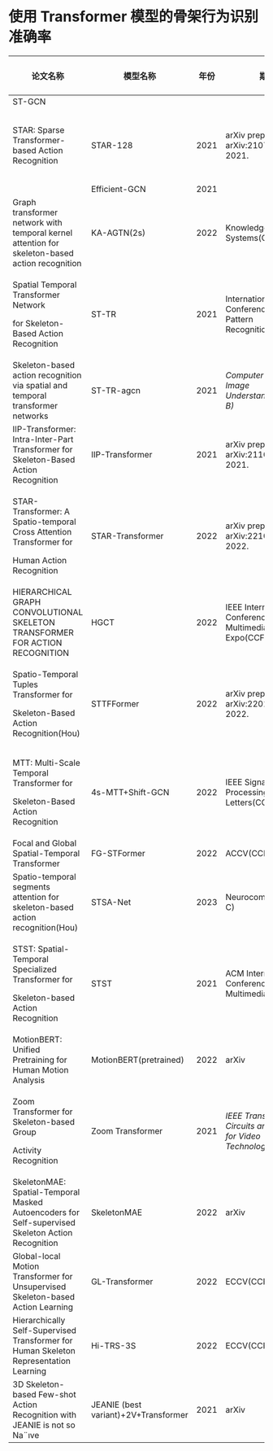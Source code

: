 # 使用 Transformer 模型的骨架行为识别准确率



| 论文名称                                                                                                      | 模型名称                                 | 年份   | 期刊                                                                      | 准确率(xs)                              | 准确率(xv)                              |
| --------------------------------------------------------------------------------------------------------- | ------------------------------------ | ---- | ----------------------------------------------------------------------- | ------------------------------------ | ------------------------------------ |
| ST-GCN                                                                                                    |                                      |      |                                                                         | 81.5                                 | 88.3                                 |
| STAR: Sparse Transformer-based Action Recognition                                                         | STAR-128                             | 2021 | arXiv preprint arXiv:2107.07089, 2021.                                  | 83.4                                 | <p>89.0</p><p>(胜参数少)</p>             |
|                                                                                                           | Efficient-GCN                        | 2021 |                                                                         | 91.7                                 | 95.7                                 |
| Graph transformer network with temporal kernel attention for skeleton-based action recognition            | KA-AGTN(2s)                          | 2022 | Knowledge-Based Systems(CCF C)                                          | 90.4                                 | 96.1                                 |
| <p>Spatial Temporal Transformer Network</p><p>for Skeleton-Based Action Recognition</p>                   | ST-TR                                | 2021 | International Conference on Pattern Recognition(CCF C)                  | 89.9                                 | 96.1                                 |
| Skeleton-based action recognition via spatial and temporal transformer networks                           | ST-TR-agcn                           | 2021 | _Computer Vision and Image Understanding(CCF B)_                        | 90.3                                 | 96.3                                 |
| IIP-Transformer: Intra-Inter-Part Transformer for Skeleton-Based Action Recognition                       | IIP-Transformer                      | 2021 | arXiv preprint arXiv:2110.13385, 2021.                                  | 92.3                                 | 96.4                                 |
| <p>STAR-Transformer: A Spatio-temporal Cross Attention Transformer for</p><p>Human Action Recognition</p> | STAR-Transformer                     | 2022 | arXiv preprint arXiv:2210.07503, 2022.                                  | 92.0                                 | 96.5                                 |
| HIERARCHICAL GRAPH CONVOLUTIONAL SKELETON TRANSFORMER FOR ACTION RECOGNITION                              | HGCT                                 | 2022 | IEEE International Conference on Multimedia and Expo(CCF B)             | 92.2                                 | 96.5                                 |
| <p>Spatio-Temporal Tuples Transformer for</p><p>Skeleton-Based Action Recognition(Hou)</p>                | STTFFormer                           | 2022 | arXiv preprint arXiv:2201.02849, 2022.                                  | 92.3                                 | 96.5                                 |
| <p>MTT: Multi-Scale Temporal Transformer for</p><p>Skeleton-Based Action Recognition</p>                  | 4s-MTT+Shift-GCN                     | 2022 | IEEE Signal Processing Letters(CCF C)                                   | 90.8                                 | 96.7                                 |
| Focal and Global Spatial-Temporal Transformer                                                             | FG-STFormer                          | 2022 | ACCV(CCF C)                                                             | 92.6                                 | 96.7                                 |
| Spatio-temporal segments attention for skeleton-based action recognition(Hou)                             | STSA-Net                             | 2023 | Neurocomputing(CCF C)                                                   | <mark style="color:red;">92.7</mark> | 96.7                                 |
| <p>STST: Spatial-Temporal Specialized Transformer for</p><p>Skeleton-based Action Recognition</p>         | STST                                 | 2021 | ACM International Conference on Multimedia(CCF A)                       | 91.9                                 | <mark style="color:red;">96.8</mark> |
| MotionBERT: Unified Pretraining for Human Motion Analysis                                                 | MotionBERT(pretrained)               | 2022 | arXiv                                                                   | <mark style="color:red;">92.8</mark> | <mark style="color:red;">97.1</mark> |
| <p>Zoom Transformer for Skeleton-based Group</p><p>Activity Recognition</p>                               | Zoom Transformer                     | 2021 | _IEEE Transactions on Circuits and Systems for Video Technology(CCF B)_ | 90.1                                 | 95.3                                 |
| SkeletonMAE: Spatial-Temporal Masked Autoencoders for Self-supervised Skeleton Action Recognition         | SkeletonMAE                          | 2022 | arXiv                                                                   | 86.6                                 | 92.9                                 |
| Global-local Motion Transformer for Unsupervised Skeleton-based Action Learning                           | GL-Transformer                       | 2022 | ECCV(CCF B)                                                             | 评估方式不太一样                             |                                      |
| Hierarchically Self-Supervised Transformer for Human Skeleton Representation Learning                     | Hi-TRS-3S                            | 2022 | ECCV(CCF B)                                                             | 评估方式不太一样                             |                                      |
| 3D Skeleton-based Few-shot Action Recognition with JEANIE is not so Na¨ıve                                | JEANIE (best variant)+2V+Transformer | 2021 | arXiv                                                                   | 评估方式不太一样                             |                                      |
